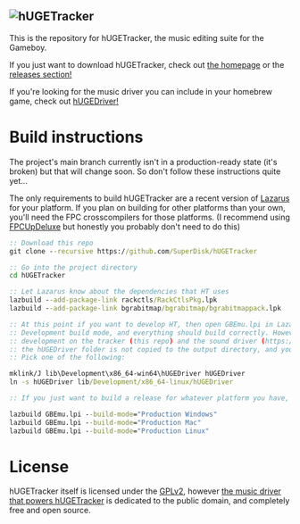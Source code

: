 ![hUGETracker](https://nickfa.ro/images/HUGELogo.gif)
---

This is the repository for hUGETracker, the music editing suite for the Gameboy.

If you just want to download hUGETracker, check out [the homepage](https://nickfa.ro/index.php/hUGETracker) or the [releases section!](https://github.com/SuperDisk/hUGETracker/releases)

If you're looking for the music driver you can include in your homebrew game, check out [hUGEDriver!](https://github.com/SuperDisk/hUGEDriver)

# Build instructions

The project's main branch currently isn't in a production-ready state (it's broken) but that will change soon. So don't follow these instructions quite yet...

The only requirements to build hUGETracker are a recent version of [Lazarus](https://www.lazarus-ide.org/) for your platform.
If you plan on building for other platforms than your own, you'll need the FPC crosscompilers for those platforms. (I recommend using [FPCUpDeluxe](https://github.com/LongDirtyAnimAlf/fpcupdeluxe) but honestly you probably don't need to do this)

```bat
:: Download this repo
git clone --recursive https://github.com/SuperDisk/hUGETracker

:: Go into the project directory
cd hUGETracker

:: Let Lazarus know about the dependencies that HT uses
lazbuild --add-package-link rackctls/RackCtlsPkg.lpk
lazbuild --add-package-link bgrabitmap/bgrabitmap/bgrabitmappack.lpk

:: At this point if you want to develop HT, then open GBEmu.lpi in Lazarus, make sure you're in the 
:: Development build mode, and everything should build correctly. However, in order to allow for concurrent
:: development on the tracker (this repo) and the sound driver (https://github.com/SuperDisk/hUGEDriver),
:: the hUGEDriver folder is not copied to the output directory, and you're expected to symlink it there yourself;
:: Pick one of the following:

mklink/J lib\Development\x86_64-win64\hUGEDriver hUGEDriver
ln -s hUGEDriver lib/Development/x86_64-linux/hUGEDriver

:: If you just want to build a release for whatever platform you have, pick one of the following:

lazbuild GBEmu.lpi --build-mode="Production Windows"
lazbuild GBEmu.lpi --build-mode="Production Mac"
lazbuild GBEmu.lpi --build-mode="Production Linux"

```

# License

hUGETracker itself is licensed under the [GPLv2](https://github.com/SuperDisk/hUGETracker/blob/hUGETracker/Copying), however [the music driver that powers hUGETracker](https://github.com/SuperDisk/hUGEDriver) is dedicated to the public domain, and completely free and open source.
